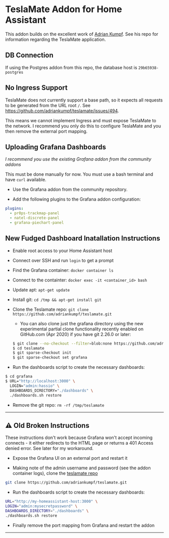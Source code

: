 # TeslaMate Addon for Home Assistant

This addon builds on the excellent work of [Adrian Kumpf](https://github.com/adriankumpf/teslamate). See his repo for information regarding the TeslaMate application.

## DB Connection

If using the Postgres addon from this repo, the database host is ```29b65938-postgres```

## No Ingress Support

TeslaMate does not currently support a base path, so it expects all requests to be generated from the URL root ```/```.
See https://github.com/adriankumpf/teslamate/issues/494.

This means we cannot implement Ingress and must expose TeslaMate to the network.
I recommend you only do this to configure TeslaMate and you then remove the external port mapping.

## Uploading Grafana Dashboards

*I recommend you use the existing Grafana addon from the community addons*

This must be done manually for now. You must use a bash terminal and have `curl` available.

- Use the Grafana addon from the community repository.

- Add the following plugins to the Grafana addon configuration:

```yaml
plugins:
  - pr0ps-trackmap-panel
  - natel-discrete-panel
  - grafana-piechart-panel
```

## New Fudged Dashboard Inatallation Instructions

- Enable root access to your Home Assistant host
- Connect over SSH and run `login` to get a prompt
- Find the Grafana container: `docker container ls`
- Connect to the containter: `docker exec -it <container_id> bash`
- Update apt: `apt-get update`
- Install git: `cd /tmp && apt-get install git`
- Clone the Teslamate repo: `git clone https://github.com/adriankumpf/teslamate.git`
  - You can also clone just the grafana directory using the new experimental partial clone functionality recently enabled on GitHub.com (Apr 2020) if you have git 2.26.0 or later:

  ```bash
  $ git clone --no-checkout --filter=blob:none https://github.com/adriankumpf/teslamate.git
  $ cd teslamate
  $ git sparse-checkout init
  $ git sparse-checkout set grafana
  ```

- Run the dashboards script to create the necessary dashboards:

```bash
$ cd grafana
$ URL="http://localhost:3000" \
  LOGIN="admin:hassio" \
  DASHBOARDS_DIRECTORY="./dashboards" \
  ./dashboards.sh restore
```

- Remove the git repo: `rm -rf /tmp/teslamate`

---

## ⚠️ Old Broken Instructions

These instructions don't work because Grafana won't accept incoming connects - it either redirects to the HTML page or returns a 401 Access denied error. See later for my workaround.

- Expose the Grafana UI on an external port and restart it

- Making  note of the admin username and password (see the addon container logs), clone the [teslamate repo](https://github.com/adriankumpf/teslamate)

```bash
git clone https://github.com/adriankumpf/teslamate.git
```

- Run the dashboards script to create the necessary dashboards:

```bash
URL="http://my-homeassistant-host:3000" \
LOGIN="admin:mysecretpassword" \
DASHBOARDS_DIRECTORY="./dashboards" \
./dashboards.sh restore
```

- Finally remove the port mapping from Grafana and restart the addon

---

